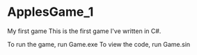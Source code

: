 # ApplesGame_1
My first game
This is the first game I've written in C#.

To run the game, run Game.exe
To view the code, run Game.sin
